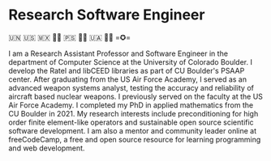 # Research Software Engineer

🇺🇳 🇺🇸 🇲🇽 🏳️‍🌈 🇵🇸 🏳️‍⚧️ 🇺🇦 🏴‍☠️ =✪=

I am a Research Assistant Professor and Software Engineer in the department of Computer Science at the University of Colorado Boulder.
I develop the Ratel and libCEED libraries as part of CU Boulder's PSAAP center.
After graduating from the US Air Force Academy, I served as an advanced weapon systems analyst, testing the accuracy and reliability of aircraft based nuclear weapons.
I previously served on the faculty at the US Air Force Academy.
I completed my PhD in applied mathematics from the CU Boulder in 2021.
My research interests include preconditioning for high order finite element-like operators and sustainable open source scientific software development.
I am also a mentor and community leader online at freeCodeCamp, a free and open source resource for learning programming and web development.
